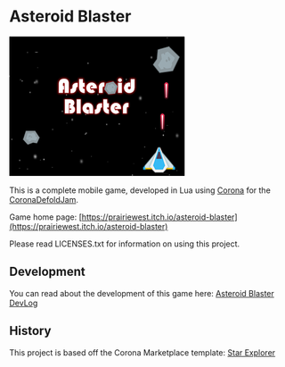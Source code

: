 # Asteroid Blaster

![Screenshot](https://raw.githubusercontent.com/prairiewest/Asteroid-Blaster/master/itchio_315x250.png "")

 This is a complete mobile game, developed in Lua using [Corona](https://coronalabs.com) for the 
 [CoronaDefoldJam](https://itch.io/jam/coronadefoldjam).  
 
 Game home page: [https://prairiewest.itch.io/asteroid-blaster](https://prairiewest.itch.io/asteroid-blaster)
 
 Please read LICENSES.txt for information on using this project.

## Development

 You can read about the development of this game here:
 [Asteroid Blaster DevLog](https://prairiewest.itch.io/asteroid-blaster/devlog/10821/development-timeline)

## History

This project is based off the Corona Marketplace template:
[Star Explorer](https://marketplace.coronalabs.com/asset/star-explorer) 


